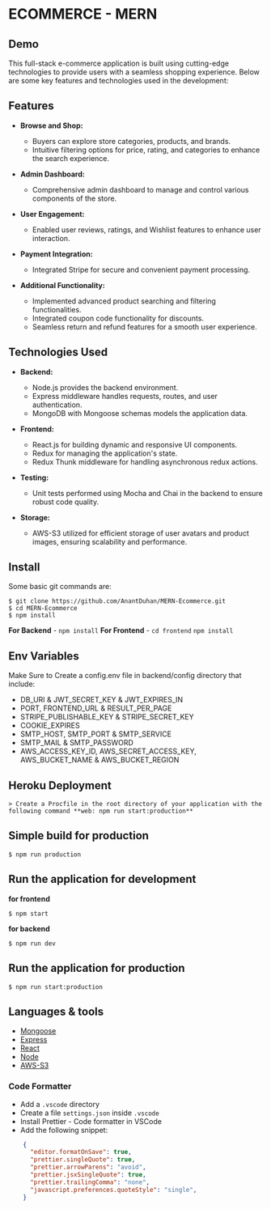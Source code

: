 # ECOMMERCE - MERN

## Demo

This full-stack e-commerce application is built using cutting-edge technologies to provide users with a seamless shopping experience. Below are some key features and technologies used in the development:

## Features

* **Browse and Shop:**
  * Buyers can explore store categories, products, and brands.
  * Intuitive filtering options for price, rating, and categories to enhance the search experience.

* **Admin Dashboard:**
  * Comprehensive admin dashboard to manage and control various components of the store.

* **User Engagement:**
  * Enabled user reviews, ratings, and Wishlist features to enhance user interaction.

* **Payment Integration:**
  * Integrated Stripe for secure and convenient payment processing.

* **Additional Functionality:**
  * Implemented advanced product searching and filtering functionalities.
  * Integrated coupon code functionality for discounts.
  * Seamless return and refund features for a smooth user experience.

## Technologies Used

* **Backend:**
  * Node.js provides the backend environment.
  * Express middleware handles requests, routes, and user authentication.
  * MongoDB with Mongoose schemas models the application data.

* **Frontend:**
  * React.js for building dynamic and responsive UI components.
  * Redux for managing the application's state.
  * Redux Thunk middleware for handling asynchronous redux actions.

* **Testing:**
  * Unit tests performed using Mocha and Chai in the backend to ensure robust code quality.

* **Storage:**
  * AWS-S3 utilized for efficient storage of user avatars and product images, ensuring scalability and performance.

## Install

Some basic git commands are:

```git
$ git clone https://github.com/AnantDuhan/MERN-Ecommerce.git
$ cd MERN-Ecommerce
$ npm install
```

**For Backend** - `npm install`
**For Frontend** - `cd frontend` `npm install`

## Env Variables

Make Sure to Create a config.env file in backend/config directory that include:

* DB_URI & JWT_SECRET_KEY & JWT_EXPIRES_IN
* PORT, FRONTEND_URL & RESULT_PER_PAGE
* STRIPE_PUBLISHABLE_KEY & STRIPE_SECRET_KEY
* COOKIE_EXPIRES
* SMTP_HOST, SMTP_PORT & SMTP_SERVICE
* SMTP_MAIL & SMTP_PASSWORD
* AWS_ACCESS_KEY_ID, AWS_SECRET_ACCESS_KEY, AWS_BUCKET_NAME & AWS_BUCKET_REGION

## Heroku Deployment

```
> Create a Procfile in the root directory of your application with the following command **web: npm run start:production**
```

## Simple build for production

```
$ npm run production
```

## Run the application for development

**for frontend**

```
$ npm start
```

**for backend**

```
$ npm run dev
```

## Run the application for production

```
$ npm run start:production
```

## Languages & tools

- [Mongoose](https://mongoosejs.com/)
- [Express](https://expressjs.com/)
- [React](https://reactjs.org/)
- [Node](https://nodejs.org/en/)
- [AWS-S3](https://aws.amazon.com/s3/)

### Code Formatter

- Add a `.vscode` directory
- Create a file `settings.json` inside `.vscode`
- Install Prettier - Code formatter in VSCode
- Add the following snippet:

```json
    {
      "editor.formatOnSave": true,
      "prettier.singleQuote": true,
      "prettier.arrowParens": "avoid",
      "prettier.jsxSingleQuote": true,
      "prettier.trailingComma": "none",
      "javascript.preferences.quoteStyle": "single",
    }
```
